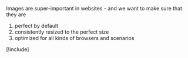 ﻿---
uid: ToSic.Sxc.Images
# summary: *content
---

Images are super-important in websites - and we want to make sure that they are 

1. perfect by default
1. consistently resized to the perfect size
1. optimized for all kinds of browsers and scenarios

[!include[](~/api/dot-net/ToSic.Sxc/Images/_image-guide.md)]